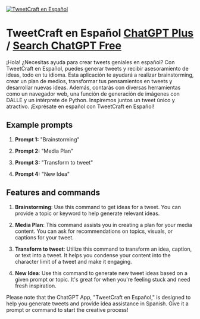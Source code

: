 
[![TweetCraft en Español](https://files.oaiusercontent.com/file-3MJyFN0QUkGUuLVSe6qfFOPv?se=2123-10-17T18%3A12%3A27Z&sp=r&sv=2021-08-06&sr=b&rscc=max-age%3D31536000%2C%20immutable&rscd=attachment%3B%20filename%3DDALL%25C2%25B7E%25202023-11-10%252019.11.49%2520-%2520A%2520digital%2520artwork%2520for%2520%2527TweetCraft%2520en%2520Espa%25C3%25B1ol%2527%252C%2520a%2520tool%2520for%2520crafting%2520tweets%2520in%2520Spanish.%2520The%2520central%2520feature%2520is%2520a%2520single%2520cartoonish%252C%2520tech-themed%2520bird%252C%2520re.png&sig=KBgOxoGGEYcmNM45BbbmmIVW2%2BaKH82ZFy95LQWLa0U%3D)](https://chat.openai.com/g/g-lD97eGmVQ-tweetcraft-en-espanol)

# TweetCraft en Español [ChatGPT Plus](https://chat.openai.com/g/g-lD97eGmVQ-tweetcraft-en-espanol) / [Search ChatGPT Free](https://gptcall.net/index.html#/?search=TweetCraft%20en%20Espa%C3%B1ol)

¡Hola! ¿Necesitas ayuda para crear tweets geniales en español? Con TweetCraft en Español, puedes generar tweets y recibir asesoramiento de ideas, todo en tu idioma. Esta aplicación te ayudará a realizar brainstorming, crear un plan de medios, transformar tus pensamientos en tweets y desarrollar nuevas ideas. Además, contarás con diversas herramientas como un navegador web, una función de generación de imágenes con DALLE y un intérprete de Python. Inspiremos juntos un tweet único y atractivo. ¡Exprésate en español con TweetCraft en Español!

## Example prompts

1. **Prompt 1:** "Brainstorming"

2. **Prompt 2:** "Media Plan"

3. **Prompt 3:** "Transform to tweet"

4. **Prompt 4:** "New Idea"


## Features and commands

1. **Brainstorming**: Use this command to get ideas for a tweet. You can provide a topic or keyword to help generate relevant ideas.

2. **Media Plan**: This command assists you in creating a plan for your media content. You can ask for recommendations on topics, visuals, or captions for your tweet.

3. **Transform to tweet**: Utilize this command to transform an idea, caption, or text into a tweet. It helps you condense your content into the character limit of a tweet and make it engaging.

4. **New Idea**: Use this command to generate new tweet ideas based on a given prompt or topic. It's great for when you're feeling stuck and need fresh inspiration.

Please note that the ChatGPT App, "TweetCraft en Español," is designed to help you generate tweets and provide idea assistance in Spanish. Give it a prompt or command to start the creative process!


